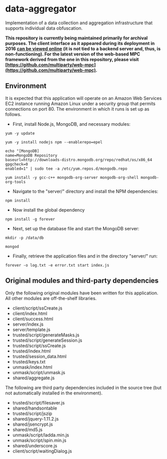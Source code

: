 data-aggregator
===============

Implementation of a data collection and aggregation infrastructure that supports individual data obfuscation.

**This repository is currently being maintained primarily for archival purposes. The client interface as it appeared during its deployment in 2016 [can be viewed online](https://boston-women-work.github.io/data-aggregator) (it is not tied to a backend server and, thus, is non-functioning). For the latest version of the web-based MPC framework derived from the one in this repository, please visit [https://github.com/multiparty/web-mpc](https://github.com/multiparty/web-mpc).**

Environment
-----------

It is expected that this application will operate on an Amazon Web Services EC2 instance running Amazon Linux under a security group that permits connections on port 80. The environment in which it runs is set up as follows.

* First, install Node.js, MongoDB, and necessary modules:

`yum -y update`

`yum -y install nodejs npm --enablerepo=epel`

```
echo "[MongoDB]
name=MongoDB Repository
baseurl=http://downloads-distro.mongodb.org/repo/redhat/os/x86_64
gpgcheck=0
enabled=1" | sudo tee -a /etc/yum.repos.d/mongodb.repo
```

`yum install -y gcc-c++ mongodb-org-server mongodb-org-shell mongodb-org-tools`

* Navigate to the "server/" directory and install the NPM dependencies:

`npm install`

* Now install the global dependency

`npm install -g forever`

* Next, set up the database file and start the MongoDB server:

`mkdir -p /data/db`

`mongod`

* Finally, retrieve the application files and in the directory "server/" run:

`forever -o log.txt -e error.txt start index.js`


Original modules and third-party dependencies
---------------------------------------------

Only the following original modules have been written for this application. All other modules are off-the-shelf libraries.

* client/script/ssCreate.js
* client/index.html
* client/success.html
* server/index.js
* server/template.js
* trusted/script/generateMasks.js
* trusted/script/generateSession.js
* trusted/script/ssCreate.js
* trusted/index.html
* trusted/session_data.html
* trusted/keys.txt
* unmask/index.html
* unmask/script/unmask.js
* shared/aggregate.js

The following are third party dependencies included in the source tree (but not automatically installed in the environment).

* trusted/script/filesaver.js
* shared/handsontable
* trusted/script/jszip
* shared/jquery-1.11.2.js
* shared/jsencrypt.js
* shared/md5.js
* unmask/script/ladda.min.js
* unmask/script/spin.min.js
* shared/underscore.js
* client/script/waitingDialog.js
